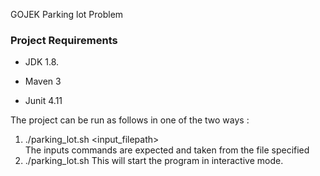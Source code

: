 GOJEK Parking lot Problem

### Project Requirements

* JDK 1.8.

* Maven 3

* Junit 4.11

The project can be run as follows in one of the two ways :
1) ./parking_lot.sh  <input_filepath>  
   The inputs commands are expected and taken from the file specified
2) ./parking_lot.sh 
   This will start the program in interactive mode.